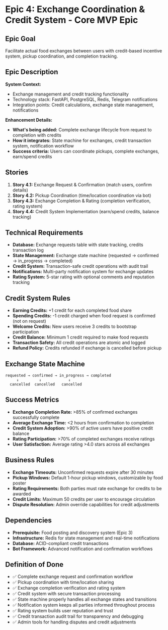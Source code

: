 # Epic 4: Exchange Coordination & Credit System - Core MVP Epic

## Epic Goal  
Facilitate actual food exchanges between users with credit-based incentive system, pickup coordination, and completion tracking.

## Epic Description

**System Context:**
- Exchange management and credit tracking functionality
- Technology stack: FastAPI, PostgreSQL, Redis, Telegram notifications
- Integration points: Credit calculations, exchange state management, notifications

**Enhancement Details:**
- **What's being added:** Complete exchange lifecycle from request to completion with credits
- **How it integrates:** State machine for exchanges, credit transaction system, notification workflow
- **Success criteria:** Users can coordinate pickups, complete exchanges, earn/spend credits

## Stories

1. **Story 4.1:** Exchange Request & Confirmation (match users, confirm details)
2. **Story 4.2:** Pickup Coordination (time/location coordination via bot)
3. **Story 4.3:** Exchange Completion & Rating (completion verification, rating system)
4. **Story 4.4:** Credit System Implementation (earn/spend credits, balance tracking)

## Technical Requirements

- **Database:** Exchange requests table with state tracking, credits transaction log
- **State Management:** Exchange state machine (requested → confirmed → in_progress → completed)
- **Credit System:** Transaction-safe credit operations with audit trail
- **Notifications:** Multi-party notification system for exchange updates
- **Rating System:** 5-star rating with optional comments and reputation tracking

## Credit System Rules

- **Earning Credits:** +1 credit for each completed food share
- **Spending Credits:** -1 credit charged when food request is confirmed (not on request)
- **Welcome Credits:** New users receive 3 credits to bootstrap participation
- **Credit Balance:** Minimum 1 credit required to make food requests
- **Transaction Safety:** All credit operations are atomic and logged
- **Refund Policy:** Credits refunded if exchange is cancelled before pickup

## Exchange State Machine

```
requested → confirmed → in_progress → completed
     ↓         ↓            ↓
  cancelled  cancelled   cancelled
```

## Success Metrics

- **Exchange Completion Rate:** >85% of confirmed exchanges successfully complete
- **Average Exchange Time:** <2 hours from confirmation to completion
- **Credit System Adoption:** >90% of active users have positive credit balance
- **Rating Participation:** >70% of completed exchanges receive ratings
- **User Satisfaction:** Average rating >4.0 stars across all exchanges

## Business Rules

- **Exchange Timeouts:** Unconfirmed requests expire after 30 minutes
- **Pickup Windows:** Default 1-hour pickup windows, customizable by food poster
- **Rating Requirements:** Both parties must rate exchange for credits to be awarded
- **Credit Limits:** Maximum 50 credits per user to encourage circulation
- **Dispute Resolution:** Admin override capabilities for credit adjustments

## Dependencies

- **Prerequisite:** Food posting and discovery system (Epic 3)
- **Infrastructure:** Redis for state management and real-time notifications
- **Database:** ACID-compliant credit transactions
- **Bot Framework:** Advanced notification and confirmation workflows

## Definition of Done

- ✅ Complete exchange request and confirmation workflow
- ✅ Pickup coordination with time/location sharing
- ✅ Exchange completion verification and rating system
- ✅ Credit system with secure transaction processing
- ✅ State machine properly handles all exchange states and transitions
- ✅ Notification system keeps all parties informed throughout process
- ✅ Rating system builds user reputation and trust
- ✅ Credit transaction audit trail for transparency and debugging
- ✅ Admin tools for handling disputes and credit adjustments